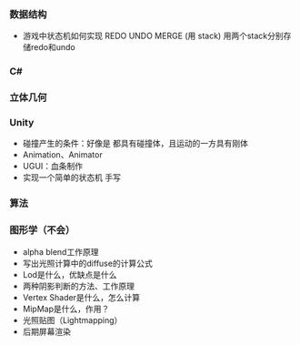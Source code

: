 
### 数据结构
- 游戏中状态机如何实现 REDO UNDO MERGE (用 stack)  用两个stack分别存储redo和undo

### C#


### 立体几何

### Unity
- 碰撞产生的条件：好像是 都具有碰撞体，且运动的一方具有刚体
- Animation、Animator
- UGUI：血条制作
- 实现一个简单的状态机 手写

### 算法




### 图形学（不会）
- alpha blend工作原理
- 写出光照计算中的diffuse的计算公式
- Lod是什么，优缺点是什么
- 两种阴影判断的方法、工作原理
-  Vertex Shader是什么，怎么计算
-  MipMap是什么，作用？
-  光照贴图（Lightmapping）
-  后期屏幕渲染
